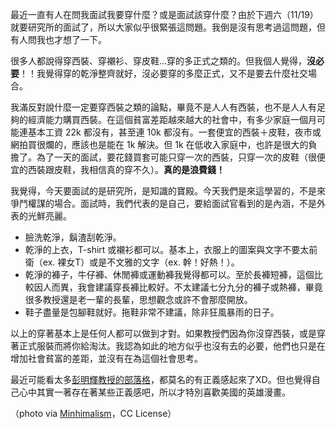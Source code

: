 <!--
[date]: 2011-11-12
[title]: 關於面試服裝
[name]: about-clothes-for-interview
[tag]: interview | 面試, graduate school | 研究所, clothes | 服裝
[photo]: http://i.minus.com/jO0CdYrdEHmoq.png
-->

最近一直有人在問我面試我要穿什麼？或是面試該穿什麼？由於下週六（11/19）就要研究所的面試了，所以大家似乎很緊張這問題。我倒是沒有思考過這問題，但有人問我也才想了一下。

很多人都說得穿西裝、穿襯衫、穿皮鞋…穿的多正式之類的。但我個人覺得，**沒必要**！！我覺得穿的乾淨整齊就好，沒必要穿的多麼正式，又不是要去什麼社交場合。

我滿反對說什麼一定要穿西裝之類的論點，畢竟不是人人有西裝，也不是人人有足夠的經濟能力購買西裝。在這個貧富差距越來越大的社會中，有多少家庭一個月可能連基本工資 22k 都沒有，甚至連 10k 都沒有。一套便宜的西裝＋皮鞋，夜市或網拍買很爛的，應該也是能在 1k 解決。但 1k 在低收入家庭中，也許是很大的負擔了。為了一天的面試，要花錢買套可能只穿一次的西裝，只穿一次的皮鞋（很便宜的西裝跟皮鞋，我相信真的穿不久）。**真的是浪費錢！**

我覺得，今天要面試的是研究所，是知識的寶殿。今天我們是來這學習的，不是來爭鬥權謀的場合。面試時，我們代表的是自己，要給面試官看到的是內涵，不是外表的光鮮亮麗。

- 臉洗乾淨，鬍渣刮乾淨。
- 乾淨的上衣，T-shirt 或襯衫都可以。基本上，衣服上的圖案與文字不要太前衛（ex. 裸女T）或是不文雅的文字（ex. 幹！好熱！）。
- 乾淨的褲子，牛仔褲、休閒褲或運動褲我覺得都可以。至於長褲短褲，這個比較因人而異，我會建議穿長褲比較好。不太建議七分九分的褲子或熱褲，畢竟很多教授還是老一輩的長輩，思想觀念或許不會那麼開放。
- 鞋子盡量是包腳鞋就好。拖鞋非常不建議，除非狂風暴雨的日子。

以上的穿著基本上是任何人都可以做到才對。如果教授們因為你沒穿西裝，或是穿著正式服裝而將你給淘汰。我認為如此的地方似乎也沒有去的必要，他們也只是在增加社會貧富的差距，並沒有在為這個社會思考。

最近可能看太多[彭明輝教授的部落格][1]，都莫名的有正義感起來了XD。但也覺得自己心中其實一著存在著某些正義感吧，所以才特別喜歡美國的英雄漫畫。

（photo via [Minhimalism][2]，CC License）

[1]: http://mhperng.blogspot.com/
[2]: http://www.flickr.com/photos/minhimalism/5647290684/


